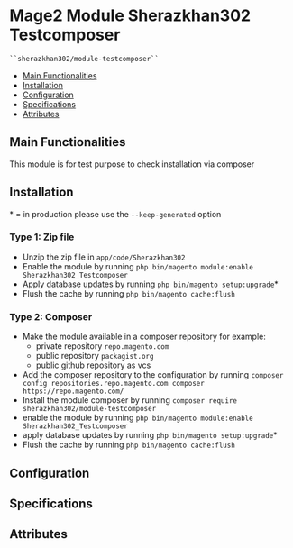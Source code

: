 # Mage2 Module Sherazkhan302 Testcomposer

    ``sherazkhan302/module-testcomposer``

 - [Main Functionalities](#markdown-header-main-functionalities)
 - [Installation](#markdown-header-installation)
 - [Configuration](#markdown-header-configuration)
 - [Specifications](#markdown-header-specifications)
 - [Attributes](#markdown-header-attributes)


## Main Functionalities
This module is for test purpose to check installation via composer

## Installation
\* = in production please use the `--keep-generated` option

### Type 1: Zip file

 - Unzip the zip file in `app/code/Sherazkhan302`
 - Enable the module by running `php bin/magento module:enable Sherazkhan302_Testcomposer`
 - Apply database updates by running `php bin/magento setup:upgrade`\*
 - Flush the cache by running `php bin/magento cache:flush`

### Type 2: Composer

 - Make the module available in a composer repository for example:
    - private repository `repo.magento.com`
    - public repository `packagist.org`
    - public github repository as vcs
 - Add the composer repository to the configuration by running `composer config repositories.repo.magento.com composer https://repo.magento.com/`
 - Install the module composer by running `composer require sherazkhan302/module-testcomposer`
 - enable the module by running `php bin/magento module:enable Sherazkhan302_Testcomposer`
 - apply database updates by running `php bin/magento setup:upgrade`\*
 - Flush the cache by running `php bin/magento cache:flush`


## Configuration




## Specifications




## Attributes



